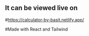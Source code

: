 ## It can be viewed live on 
#https://calculator-by-basit.netlify.app/


#Made with React and Tailwind
